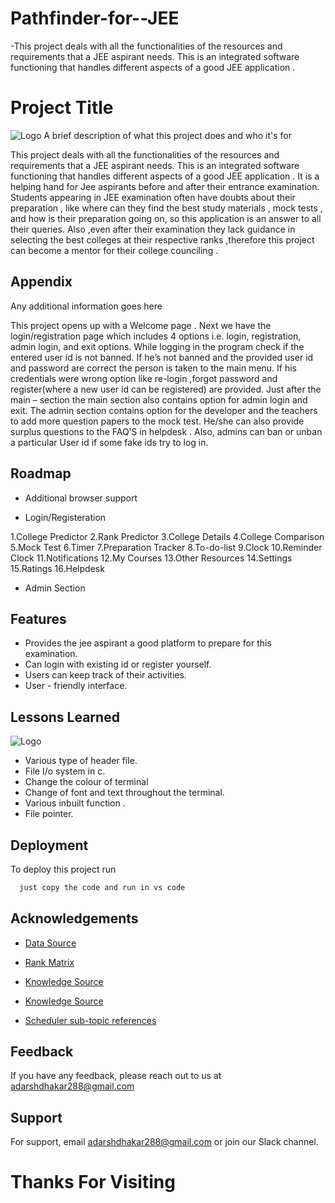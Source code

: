 # Pathfinder-for--JEE
-This project deals with all the functionalities of the  resources and requirements that a JEE aspirant needs. This is  an integrated software functioning that handles different  aspects of a good JEE application . 

# Project Title
![Logo](https://media0.giphy.com/media/MqHkqekNL811K/giphy.gif?cid=ecf05e47rgx5wnq94qnfre183fydoihgn6em8vud6ayisqam&ep=v1_gifs_search&rid=giphy.gif&ct=g)
A brief description of what this project does and who it's for

This project deals with all the functionalities of the 
resources and requirements that a JEE aspirant needs. This is 
an integrated software functioning that handles different 
aspects of a good JEE application . It is a helping hand for 
Jee aspirants before and after their entrance examination. 
Students appearing in JEE examination often have doubts about 
their preparation , like where can they find the best study 
materials , mock tests , and how is their preparation going 
on, so this application is an answer to all their queries. 
Also ,even after their examination they lack guidance in 
selecting the best colleges at their respective ranks 
,therefore this project can become a mentor for their college 
counciling .
## Appendix

Any additional information goes here

This project opens up with a Welcome page . Next we have the login/registration page 
which includes 4 options i.e. login,
registration, admin login, and exit options.
While logging in the program check if the entered user id is not banned.
If he’s not banned and the provided user id and password are
correct the person is taken to the main menu. 
If his credentials were wrong option like re-login ,forgot password and register(where 
a new user id can be registered) are provided.
Just after the main – section the main section also contains option for admin login and 
exit.
The admin section contains option for the developer and the teachers to 
add more question papers to the mock test. He/she can also provide surplus questions to 
the FAQ’S in helpdesk . Also, admins can ban or unban a particular User id if some fake 
ids try to log in.
## Roadmap

- Additional browser support

- Login/Registeration

 1.College Predictor
 2.Rank Predictor
 3.College Details
 4.College Comparison
 5.Mock Test
 6.Timer
 7.Preparation Tracker
 8.To-do-list
 9.Clock
 10.Reminder Clock
 11.Notifications
 12.My Courses
 13.Other Resources
 14.Settings
 15.Ratings
 16.Helpdesk

- Admin Section


## Features

- Provides the jee aspirant a good platform to prepare for this examination. 
- Can login with existing id or register yourself.
- Users can keep track of their activities.
- User - friendly interface.

## Lessons Learned
![Logo](https://media4.giphy.com/media/2xnO6tTIYYFE2j3IqQ/200w.webp?cid=ecf05e47xic9epyg53a9uzk7eilq5y3tkv5a8o322a1kix25&ep=v1_gifs_search&rid=200w.webp&ct=g)
- Various type of header file.
- File I/o system in c.
- Change the colour of terminal
- Change of font and text throughout the terminal.
- Various inbuilt function .
- File pointer.

## Deployment

To deploy this project run

```bash
  just copy the code and run in vs code
```


## Acknowledgements

 - [Data Source](https://en.wikipedia.org/wiki/Indian_Institutes_of_Technology#:~:text=The%20Indian%20In)
 - [Rank Matrix](https://rankmatrix.iitr.ac.in/rank)

 - [Knowledge Source](https://www.youtube.com/watch?v=irqbmMNs2Bo&ab_channel=ApnaCollege)
 - [Knowledge Source](https://www.youtube.com/watch?v=qbeKkYSMe-Y&ab_channel=CodeWithHarry)
 - [Scheduler sub-topic references](https://codereview.stackexchange.com/questions/123738/event-scheduler-in-c)



## Feedback

If you have any feedback, please reach out to us at adarshdhakar288@gmail.com

## Support

For support, email adarshdhakar288@gmail.com or join our Slack channel.

# Thanks For Visiting
